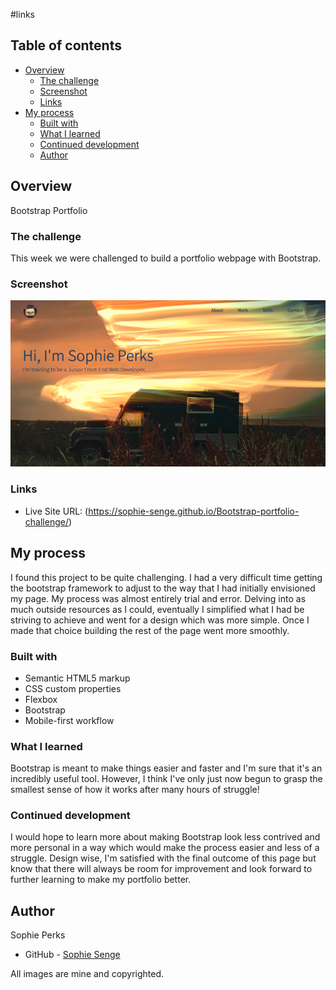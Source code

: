 #links


## Table of contents

- [Overview](#overview)
  - [The challenge](#the-challenge)
  - [Screenshot](#screenshot)
  - [Links](#links)
- [My process](#my-process)
  - [Built with](#built-with)
  - [What I learned](#what-i-learned)
  - [Continued development](#continued-development)
  - [Author](#author)


## Overview
Bootstrap Portfolio

### The challenge

This week we were challenged to build a portfolio webpage with Bootstrap.

### Screenshot

![](./images/Screen%20Shot%202022-12-12%20at%207.50.06%20PM.png)

### Links

- Live Site URL: (https://sophie-senge.github.io/Bootstrap-portfolio-challenge/)

## My process
I found this project to be quite challenging. I had a very difficult time getting the bootstrap framework to adjust to the way that I had initially envisioned my page. My process was almost entirely trial and error. Delving into as much outside resources as I could, eventually I simplified what I had be striving to achieve and went for a design which was more simple. Once I made that choice building the rest of the page went more smoothly.

### Built with

- Semantic HTML5 markup
- CSS custom properties
- Flexbox
- Bootstrap
- Mobile-first workflow


### What I learned
Bootstrap is meant to make things easier and faster and I'm sure that it's an incredibly useful tool. However, I think I've only just now begun to grasp the smallest sense of how it works after many hours of struggle! 


### Continued development

I would hope to learn more about making Bootstrap look less contrived and more personal in a way which would make the process easier and less of a struggle. Design wise, I'm satisfied with the final outcome of this page but know that there will always be room for improvement and look forward to further learning to make my portfolio better.

## Author
  Sophie Perks
- GitHub - [Sophie Senge](https://github.com/Sophie-Senge)

All images are mine and copyrighted.
